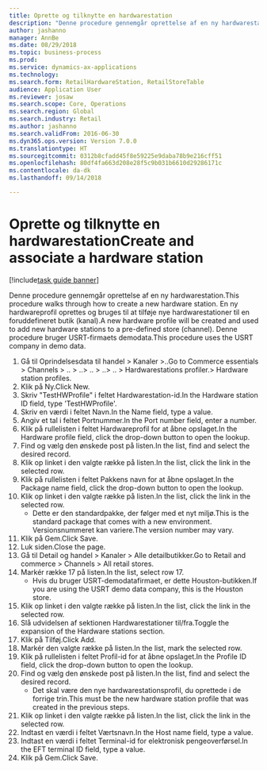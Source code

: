 ```yaml
--- 
title: Oprette og tilknytte en hardwarestation
description: "Denne procedure gennemgår oprettelse af en ny hardwarestation."
author: jashanno
manager: AnnBe
ms.date: 08/29/2018
ms.topic: business-process
ms.prod: 
ms.service: dynamics-ax-applications
ms.technology: 
ms.search.form: RetailHardwareStation, RetailStoreTable
audience: Application User
ms.reviewer: josaw
ms.search.scope: Core, Operations
ms.search.region: Global
ms.search.industry: Retail
ms.author: jashanno
ms.search.validFrom: 2016-06-30
ms.dyn365.ops.version: Version 7.0.0
ms.translationtype: HT
ms.sourcegitcommit: 0312b8cfadd45f8e59225e9daba78b9e216cff51
ms.openlocfilehash: 80df4fa663d208e28f5c9b031b6610d29286171c
ms.contentlocale: da-dk
ms.lasthandoff: 09/14/2018

---
```

# <a name="create-and-associate-a-hardware-station"></a><span data-ttu-id="55501-103">Oprette og tilknytte en hardwarestation</span><span class="sxs-lookup"><span data-stu-id="55501-103">Create and associate a hardware station</span></span>

[!include[task guide banner](../includes/task-guide-banner.md)]

<span data-ttu-id="55501-104">Denne procedure gennemgår oprettelse af en ny hardwarestation.</span><span class="sxs-lookup"><span data-stu-id="55501-104">This procedure walks through how to create a new hardware station.</span></span> <span data-ttu-id="55501-105">En ny hardwareprofil oprettes og bruges til at tilføje nye hardwarestationer til en foruddefineret butik (kanal).</span><span class="sxs-lookup"><span data-stu-id="55501-105">A new hardware profile will be created and used to add new hardware stations to a pre-defined store (channel).</span></span> <span data-ttu-id="55501-106">Denne procedure bruger USRT-firmaets demodata.</span><span class="sxs-lookup"><span data-stu-id="55501-106">This procedure uses the USRT company in demo data.</span></span>

1. <span data-ttu-id="55501-107">Gå til Oprindelsesdata til handel > Kanaler >..</span><span class="sxs-lookup"><span data-stu-id="55501-107">Go to Commerce essentials > Channels > ..</span></span> <span data-ttu-id="55501-108">> ..</span><span class="sxs-lookup"><span data-stu-id="55501-108">> ..</span></span> <span data-ttu-id="55501-109">> ..</span><span class="sxs-lookup"><span data-stu-id="55501-109">> ..</span></span> <span data-ttu-id="55501-110">> Hardwarestations profiler.</span><span class="sxs-lookup"><span data-stu-id="55501-110">> Hardware station profiles.</span></span>
2. <span data-ttu-id="55501-111">Klik på Ny.</span><span class="sxs-lookup"><span data-stu-id="55501-111">Click New.</span></span>
3. <span data-ttu-id="55501-112">Skriv "TestHWProfile" i feltet Hardwarestation-id.</span><span class="sxs-lookup"><span data-stu-id="55501-112">In the Hardware station ID field, type 'TestHWProfile'.</span></span>
4. <span data-ttu-id="55501-113">Skriv en værdi i feltet Navn.</span><span class="sxs-lookup"><span data-stu-id="55501-113">In the Name field, type a value.</span></span>
5. <span data-ttu-id="55501-114">Angiv et tal i feltet Portnummer.</span><span class="sxs-lookup"><span data-stu-id="55501-114">In the Port number field, enter a number.</span></span>
6. <span data-ttu-id="55501-115">Klik på rullelisten i feltet Hardwareprofil for at åbne opslaget.</span><span class="sxs-lookup"><span data-stu-id="55501-115">In the Hardware profile field, click the drop-down button to open the lookup.</span></span>
7. <span data-ttu-id="55501-116">Find og vælg den ønskede post på listen.</span><span class="sxs-lookup"><span data-stu-id="55501-116">In the list, find and select the desired record.</span></span>
8. <span data-ttu-id="55501-117">Klik op linket i den valgte række på listen.</span><span class="sxs-lookup"><span data-stu-id="55501-117">In the list, click the link in the selected row.</span></span>
9. <span data-ttu-id="55501-118">Klik på rullelisten i feltet Pakkens navn for at åbne opslaget.</span><span class="sxs-lookup"><span data-stu-id="55501-118">In the Package name field, click the drop-down button to open the lookup.</span></span>
10. <span data-ttu-id="55501-119">Klik op linket i den valgte række på listen.</span><span class="sxs-lookup"><span data-stu-id="55501-119">In the list, click the link in the selected row.</span></span>
    * <span data-ttu-id="55501-120">Dette er den standardpakke, der følger med et nyt miljø.</span><span class="sxs-lookup"><span data-stu-id="55501-120">This is the standard package that comes with a new environment.</span></span> <span data-ttu-id="55501-121">Versionsnummeret kan variere.</span><span class="sxs-lookup"><span data-stu-id="55501-121">The version number may vary.</span></span>  
11. <span data-ttu-id="55501-122">Klik på Gem.</span><span class="sxs-lookup"><span data-stu-id="55501-122">Click Save.</span></span>
12. <span data-ttu-id="55501-123">Luk siden.</span><span class="sxs-lookup"><span data-stu-id="55501-123">Close the page.</span></span>
13. <span data-ttu-id="55501-124">Gå til Detail og handel > Kanaler > Alle detailbutikker.</span><span class="sxs-lookup"><span data-stu-id="55501-124">Go to Retail and commerce > Channels > All retail stores.</span></span>
14. <span data-ttu-id="55501-125">Markér række 17 på listen.</span><span class="sxs-lookup"><span data-stu-id="55501-125">In the list, select row 17.</span></span>
    * <span data-ttu-id="55501-126">Hvis du bruger USRT-demodatafirmaet, er dette Houston-butikken.</span><span class="sxs-lookup"><span data-stu-id="55501-126">If you are using the USRT demo data company, this is the Houston store.</span></span>  
15. <span data-ttu-id="55501-127">Klik op linket i den valgte række på listen.</span><span class="sxs-lookup"><span data-stu-id="55501-127">In the list, click the link in the selected row.</span></span>
16. <span data-ttu-id="55501-128">Slå udvidelsen af sektionen Hardwarestationer til/fra.</span><span class="sxs-lookup"><span data-stu-id="55501-128">Toggle the expansion of the Hardware stations section.</span></span>
17. <span data-ttu-id="55501-129">Klik på Tilføj.</span><span class="sxs-lookup"><span data-stu-id="55501-129">Click Add.</span></span>
18. <span data-ttu-id="55501-130">Markér den valgte række på listen.</span><span class="sxs-lookup"><span data-stu-id="55501-130">In the list, mark the selected row.</span></span>
19. <span data-ttu-id="55501-131">Klik på rullelisten i feltet Profil-id for at åbne opslaget.</span><span class="sxs-lookup"><span data-stu-id="55501-131">In the Profile ID field, click the drop-down button to open the lookup.</span></span>
20. <span data-ttu-id="55501-132">Find og vælg den ønskede post på listen.</span><span class="sxs-lookup"><span data-stu-id="55501-132">In the list, find and select the desired record.</span></span>
    * <span data-ttu-id="55501-133">Det skal være den nye hardwarestationsprofil, du oprettede i de forrige trin.</span><span class="sxs-lookup"><span data-stu-id="55501-133">This must be the new hardware station profile that was created in the previous steps.</span></span>  
21. <span data-ttu-id="55501-134">Klik op linket i den valgte række på listen.</span><span class="sxs-lookup"><span data-stu-id="55501-134">In the list, click the link in the selected row.</span></span>
22. <span data-ttu-id="55501-135">Indtast en værdi i feltet Værtsnavn.</span><span class="sxs-lookup"><span data-stu-id="55501-135">In the Host name field, type a value.</span></span>
23. <span data-ttu-id="55501-136">Indtast en værdi i feltet Terminal-id for elektronisk pengeoverførsel.</span><span class="sxs-lookup"><span data-stu-id="55501-136">In the EFT terminal ID field, type a value.</span></span>
24. <span data-ttu-id="55501-137">Klik på Gem.</span><span class="sxs-lookup"><span data-stu-id="55501-137">Click Save.</span></span>


